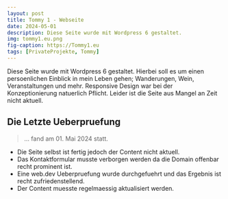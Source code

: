 ```yaml
---
layout: post
title: Tommy 1 - Webseite
date: 2024-05-01
description: Diese Seite wurde mit Wordpress 6 gestaltet.
img: tommy1.eu.png
fig-caption: https://Tommy1.eu
tags: [PrivateProjekte, Tommy]
---
```

Diese Seite wurde mit Wordpress 6 gestaltet. Hierbei soll es um einen persoenlichen Einblick in mein Leben gehen; 
Wanderungen, Wein, Veranstaltungen und mehr. Responsive Design war bei der Konzeptionierung natuerlich Pflicht. Leider ist die Seite aus Mangel an Zeit nicht aktuell.

## Die Letzte Ueberpruefung
>... fand am 01. Mai 2024 statt.

* Die Seite selbst ist fertig jedoch der Content nicht aktuell.
* Das Kontaktformular musste verborgen werden da die Domain offenbar recht prominent ist.
* Eine web.dev Ueberpruefung wurde durchgefuehrt und das Ergebnis ist recht zufriedenstellend.
* Der Content muesste regelmaessig aktualisiert werden.
